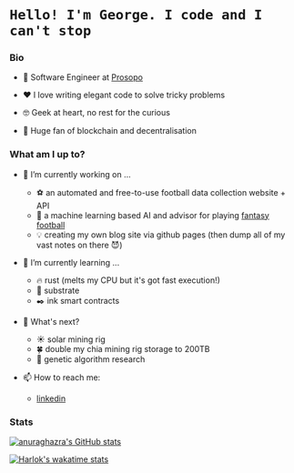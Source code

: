 # `Hello! I'm George. I code and I can't stop`

### Bio

- :briefcase: Software Engineer at [Prosopo](https://prosopo.io)

- :heart: I love writing elegant code to solve tricky problems

- :nerd_face: Geek at heart, no rest for the curious

- :muscle: Huge fan of blockchain and decentralisation

### What am I up to? ##

- 🔭 I’m currently working on ...
    - :soccer: an automated and free-to-use football data collection website + API
    - :crystal_ball: a machine learning based AI and advisor for playing [fantasy football](https://fantasy.premierleague.com/entry/7511/event/1)
    - :bulb: creating my own blog site via github pages (then dump all of my vast notes on there :smiling_imp:)

- 🌱 I’m currently learning ...
    - :fire: rust (melts my CPU but it's got fast execution!)
    - :ledger: substrate
    - :black_nib: ink smart contracts

- :calendar: What's next?
    - :sunny: solar mining rig
    - :four_leaf_clover: double my chia mining rig storage to 200TB
    - :monocle_face: genetic algorithm research

- 📫 How to reach me:
    - [linkedin](https://www.linkedin.com/in/goastler/)

### Stats

[![anuraghazra's GitHub stats](https://github-readme-stats.vercel.app/api?username=goastler&show=reviews,prs_merged&show_icons=true&hide_title=true&rank_icon=percentile&include_all_commits=true)](https://github.com/anuraghazra/github-readme-stats)

<!-- ![Top Langs](https://github-readme-stats.vercel.app/api/top-langs/?username=goastler&layout=compact) -->

[![Harlok's wakatime stats](https://github-readme-stats.vercel.app/api/wakatime?username=goastler&layout=compact)](https://github.com/anuraghazra/github-readme-stats)

